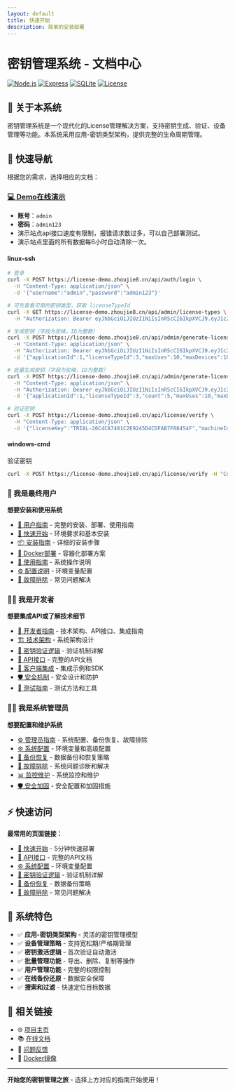 ```yaml
---
layout: default
title: 快速开始
description: 简单的安装部署
---
```


# 密钥管理系统 - 文档中心

[![Node.js](https://img.shields.io/badge/Node.js-18+-green.svg)](https://nodejs.org/)
[![Express](https://img.shields.io/badge/Express-4.18+-blue.svg)](https://expressjs.com/)
[![SQLite](https://img.shields.io/badge/SQLite-3.0+-orange.svg)](https://www.sqlite.org/)
[![License](https://img.shields.io/badge/License-MIT-yellow.svg)](https://github.com/vbskycn/License/blob/main/LICENSE)

## 📖 关于本系统

密钥管理系统是一个现代化的License管理解决方案，支持密钥生成、验证、设备管理等功能。本系统采用应用-密钥类型架构，提供完整的生命周期管理。

## 🚀 快速导航

根据您的需求，选择相应的文档：

### [💻 Demo在线演示](https://license-demo.zhoujie8.cn/)  

- **账号**：`admin`  
- **密码**：`admin123`  
- 演示站点api接口速度有限制，报错请求数过多，可以自己部署测试。
- 演示站点里面的所有数据每6小时自动清除一次。

#### linux-ssh

```bash
# 登录
curl -X POST https://license-demo.zhoujie8.cn/api/auth/login \
  -H "Content-Type: application/json" \
  -d '{"username":"admin","password":"admin123"}'

# 可先查看可用的密钥类型，获取 licenseTypeId
curl -X GET https://license-demo.zhoujie8.cn/api/admin/license-types \
  -H "Authorization: Bearer eyJhbGciOiJIUzI1NiIsInR5cCI6IkpXVCJ9.eyJ1c2VySWQiOjEsInVzZXJuYW1lIjoiYWRtaW4iLCJyb2xlIjoiYWRtaW4iLCJpYXQiOjE3NTQ2MjkxMDIsImV4cCI6MTc1NDYzNjMwMn0.mRLX4DqwYWPkwQRAdc8n8nwNHWe6_cDrF6vKBp4lJsc"

# 生成密钥（字段为驼峰，ID为整数）
curl -X POST https://license-demo.zhoujie8.cn/api/admin/generate-license \
  -H "Content-Type: application/json" \
  -H "Authorization: Bearer eyJhbGciOiJIUzI1NiIsInR5cCI6IkpXVCJ9.eyJ1c2VySWQiOjEsInVzZXJuYW1lIjoiYWRtaW4iLCJyb2xlIjoiYWRtaW4iLCJpYXQiOjE3NTQ2MjkxMDIsImV4cCI6MTc1NDYzNjMwMn0.mRLX4DqwYWPkwQRAdc8n8nwNHWe6_cDrF6vKBp4lJsc" \
  -d '{"applicationId":1,"licenseTypeId":3,"maxUses":10,"maxDevices":10,"validityDays":365}'

# 批量生成密钥（字段为驼峰，ID为整数）
curl -X POST https://license-demo.zhoujie8.cn/api/admin/generate-licenses \
  -H "Content-Type: application/json" \
  -H "Authorization: Bearer eyJhbGciOiJIUzI1NiIsInR5cCI6IkpXVCJ9.eyJ1c2VySWQiOjEsInVzZXJuYW1lIjoiYWRtaW4iLCJyb2xlIjoiYWRtaW4iLCJpYXQiOjE3NTQ2MjkxMDIsImV4cCI6MTc1NDYzNjMwMn0.mRLX4DqwYWPkwQRAdc8n8nwNHWe6_cDrF6vKBp4lJsc" \
  -d '{"applicationId":1,"licenseTypeId":3,"count":5,"maxUses":10,"maxDevices":10,"validityDays":365}'

# 验证密钥
curl -X POST https://license-demo.zhoujie8.cn/api/license/verify \
  -H "Content-Type: application/json" \
  -d '{"licenseKey":"TRIAL-26C4CA7481C2E9245D4CDFAB7F08454F","machineId":"machine_1213"}'
```

#### windows-cmd

验证密钥

```bash
curl -X POST https://license-demo.zhoujie8.cn/api/license/verify -H "Content-Type: application/json" -d "{\"licenseKey\":\"TRIAL-26C4CA7481C2E9245D4CDFAB7F08454F\",\"machineId\":\"test-device-091\"}"
```



### 👤 我是最终用户

**想要安装和使用系统**

  - [📖 用户指南](user-guide.md) - 完整的安装、部署、使用指南
  - [🚀 快速开始](user-guide.md#_1) - 环境要求和基本安装
  - [📦 安装指南](user-guide.md#_6) - 详细的安装步骤
  - [🐳 Docker部署](user-guide.md#docker) - 容器化部署方案
  - [📖 使用指南](user-guide.md#_12) - 系统操作说明
  - [⚙️ 配置说明](user-guide.md#_21) - 环境变量配置
  - [🔧 故障排除](user-guide.md#_27) - 常见问题解决

### 👨‍💻 我是开发者
**想要集成API或了解技术细节**

  - [🔧 开发者指南](developer-guide.md) - 技术架构、API接口、集成指南
  - [🏗️ 技术架构](developer-guide.md#_1) - 系统架构设计
  - [🔐 密钥验证逻辑](developer-guide.md#_6) - 验证机制详解
  - [📡 API接口](developer-guide.md#api) - 完整的API文档
  - [🔗 客户端集成](developer-guide.md#_34) - 集成示例和SDK
  - [🛡️ 安全机制](developer-guide.md#_40) - 安全设计和防护
  - [🧪 测试指南](developer-guide.md#_42) - 测试方法和工具

### 👨‍💼 我是系统管理员
**想要配置和维护系统**

  - [⚙️ 管理员指南](admin-guide.md) - 系统配置、备份恢复、故障排除
  - [⚙️ 系统配置](admin-guide.md#_1) - 环境变量和高级配置
  - [💾 备份恢复](admin-guide.md#_15) - 数据备份和恢复策略
  - [🔧 故障排除](admin-guide.md#_28) - 系统问题诊断和解决
  - [📊 监控维护](admin-guide.md#_36) - 系统监控和维护
  - [🛡️ 安全加固](admin-guide.md#_46) - 安全配置和加固措施

## ⚡ 快速访问

**最常用的页面链接：**

- [🚀 快速开始](user-guide.md#_1) - 5分钟快速部署
- [📡 API接口](developer-guide.md#api) - 完整的API文档
- [⚙️ 系统配置](admin-guide.md#_1) - 环境变量配置
- [🔐 密钥验证逻辑](developer-guide.md#_6) - 验证机制详解
- [💾 备份恢复](admin-guide.md#_15) - 数据备份策略
- [🔧 故障排除](user-guide.md#_27) - 常见问题解决

## 🎯 系统特色

- ✅ **应用-密钥类型架构** - 灵活的密钥管理模型
- ✅ **设备管理策略** - 支持宽松期/严格期管理
- ✅ **密钥激活逻辑** - 首次验证自动激活
- ✅ **批量管理功能** - 导出、删除、复制等操作
- ✅ **用户管理功能** - 完整的权限控制
- ✅ **在线备份还原** - 数据安全保障
- ✅ **搜索和过滤** - 快速定位目标数据

## 🔗 相关链接

- 🌐 [项目主页](https://github.com/vbskycn/License)
- 📚 [在线文档](https://license.zhoujie8.cn/)
- 🐛 [问题反馈](https://github.com/vbskycn/License/issues)
- 🐳 [Docker镜像](https://hub.docker.com/r/zhoujie218/license-management-system)

---

**开始您的密钥管理之旅** - 选择上方对应的指南开始使用！ 